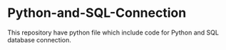 # Python-and-SQL-Connection
This repository have python file which include code for Python and SQL database connection.
